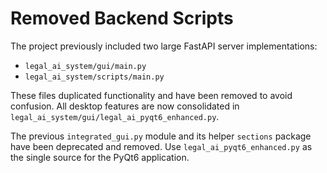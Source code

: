 # Removed Backend Scripts

The project previously included two large FastAPI server implementations:

- `legal_ai_system/gui/main.py`
- `legal_ai_system/scripts/main.py`

These files duplicated functionality and have been removed to avoid confusion.
All desktop features are now consolidated in
`legal_ai_system/gui/legal_ai_pyqt6_enhanced.py`.

The previous `integrated_gui.py` module and its helper `sections` package have
been deprecated and removed. Use `legal_ai_pyqt6_enhanced.py` as the single
source for the PyQt6 application.
